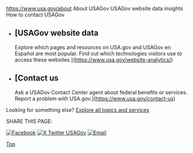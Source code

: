 

https://www.usa.gov/about
About USAGov
USAGov website data insights
How to contact USAGov

* [USAGov website data
  -------------------

  Explore which pages and resources on USA.gov and USAGov en Español are most popular. Find out which technologies visitors use to access these websites.](https://www.usa.gov/website-analytics/)
* [Contact us
  ----------

  Ask a USAGov Contact Center agent about federal benefits or services. Report a problem with USA.gov.](https://www.usa.gov/contact-us)

Looking for something else?
[Explore all topics and services](https://www.usa.gov/#all-topics-header)

SHARE THIS PAGE:

[![Facebook](https://www.usa.gov/themes/custom/usagov/images/social-media-icons/Facebook_Icon.svg)](https://www.facebook.com/sharer/sharer.php?u=https://www.usa.gov/about&v=3)
[![X Twitter USAGov](https://www.usa.gov/themes/custom/usagov/images/social-media-icons/X_Twitter_Icon.svg?version=2)](https://twitter.com/intent/tweet?source=webclient&text=https://www.usa.gov/about)
[![Email](https://www.usa.gov/themes/custom/usagov/images/social-media-icons/Email_Icon.svg?version=2)](mailto:?subject=https://www.usa.gov/about)

[Top](#main-content)
